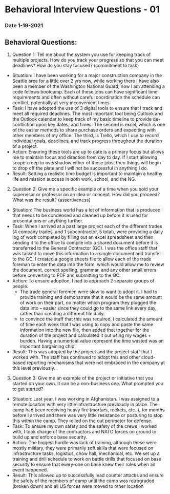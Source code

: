 # Behavioral Interview Questions - 01
### Date 1-19-2021

## Behavioral Questions:
1.	Question 1: Tell me about the system you use for keeping track of multiple projects. How do you track your progress so that you can meet deadlines? How do you stay focused? (commitment to task)
  - Situation: I have been working for a major construction company in the Seattle area for a little over 2 yrs now, while working there I have also been a member of the Washington National Guard, now I am attending a code fellows bootcamp. Each of these jobs can have significant time requirements and often without careful coordination the schedule can conflict, potentially at very inconvenient times.
  - Task: I have adopted the use of 3 digital tools to ensure that I track and meet all required deadlines. The most important tool being Outlook and the Outlook calendar to keep track of my basic timeline to provide de-confliction upon key dates, and times. The second is excel, which is one of the easier methods to share purchase orders and expediting with other members of my office. The third, is Trello, which I use to record individual goals, deadlines, and track progress throughout the duration of a project. 
  - Action: Ensuring these tools are up to date is a primary focus but allows me to maintain focus and direction from day to day. If I start allowing scope creep to overshadow either of these jobs, then things will begin to drop off the plate and I will not be successful in anything I do.
  - Result: Setting a realistic time budget is important to maintain a healthy life and mission success in both work, school, and the NG.
2.	Question 2: Give me a specific example of a time when you sold your supervisor or professor on an idea or concept. How did you proceed? What was the result? (assertiveness)
  - Situation: The business world has a lot of information that is produced that needs to be condensed and cleaned up before it is used for presentations or anything further. 
  - Task: When I arrived at a past large project each of the different trades (4 company trades, and 1 subcontractor, 5 total), were providing a daily log of work completed by filling out an excel spreadsheet and then sending it to the office to compile into a shared document before it is transferred to the General Contractor (GC). I was the office staff that was tasked to move this information to a single document and transfer to the GC. I created a google sheets file to allow each of the trade foreman to enter the data into the form, which would allow me to review the document, correct spelling, grammar, and any other small errors before converting to PDF and submitting to the GC.
  - Action: To ensure adoption, I had to approach 2 separate groups of people.
    -	The trade general foremen were slow to want to adopt it. I had to provide training and demonstrate that it would be the same amount of work on their part, no matter which program they plugged the data into – easier since they could go to the same link every day, rather than creating a different file daily.
    - to convince the staff that this was required, I calculated the amount of time each week that I was using to copy and paste the same information into the new file, then added that together for the duration of the project and calculated it out using my wages + burden. Having a numerical value represent the time wasted was an important bargaining chip.
  - Result: This was adopted by the project and the project staff that I worked with. The staff has continued to adopt this and other cloud-based reporting mechanisms that were not embraced in the company at this level previously.
 .	 
3.	Question 3: Give me an example of the project or initiative that you started on your own. It can be a non-business one. What prompted you to get started?
   - Situation: Last year, I was working in Afghanistan. I was assigned to a remote location with very little infrastructure previously in place. The camp had been receiving heavy fire (mortars, rockets, etc..), for months before I arrived and there was very little resistance or posturing to stop this within the camp. They relied on the out perimeter for defense.
  - Task: To ensure my own safety and the safety of the crews I worked with, I took charge of the contractors and NATO forces on ground to build up and enforce base security.
  - Action: The biggest hurdle was lack of training, although these were mostly military, they were primarily soft skills that were focused on infrastructure tasks, logistics, chow hall, mechanical, etc. We set up a training and drill schedule to work on battle drills that focused on base security to ensure that every-one on base knew their roles when an event happened. 
  - Result: This allowed up to successfully lead counter attacks and ensure the safety of the members of camp until the camp was retrograded (broken down) and all US forces were moved to other location
